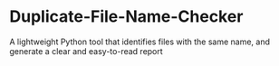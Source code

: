 # Duplicate-File-Name-Checker
A lightweight Python tool that identifies files with the same name, and generate a clear and easy-to-read report
